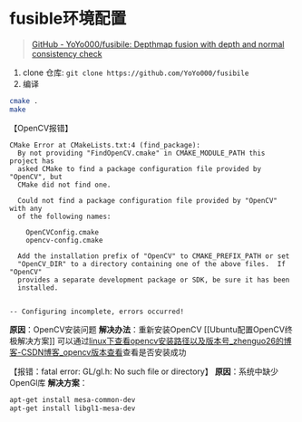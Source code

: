 # fusible环境配置

> [GitHub - YoYo000/fusibile: Depthmap fusion with depth and normal consistency check](https://github.com/YoYo000/fusibile)

1. clone 仓库: `git clone https://github.com/YoYo000/fusibile`
2. 编译 
```bash
cmake .
make
```

【OpenCV报错】
```
CMake Error at CMakeLists.txt:4 (find_package):
  By not providing "FindOpenCV.cmake" in CMAKE_MODULE_PATH this project has
  asked CMake to find a package configuration file provided by "OpenCV", but
  CMake did not find one.

  Could not find a package configuration file provided by "OpenCV" with any
  of the following names:

    OpenCVConfig.cmake
    opencv-config.cmake

  Add the installation prefix of "OpenCV" to CMAKE_PREFIX_PATH or set
  "OpenCV_DIR" to a directory containing one of the above files.  If "OpenCV"
  provides a separate development package or SDK, be sure it has been
  installed.


-- Configuring incomplete, errors occurred!
```
**原因**：OpenCV安装问题
**解决办法**：重新安装OpenCV [[Ubuntu配置OpenCV终极解决方案]]
可以通过[linux下查看opencv安装路径以及版本号_zhenguo26的博客-CSDN博客_opencv版本查看](https://blog.csdn.net/zhenguo26/article/details/79627232)查看是否安装成功

【报错：fatal error: GL/gl.h: No such file or directory】
**原因**：系统中缺少OpenGl库
**解决方案**：
```bash
apt-get install mesa-common-dev
apt-get install libgl1-mesa-dev
```